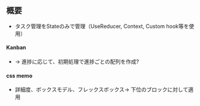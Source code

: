 ## 概要
* タスク管理をStateのみで管理（UseReducer, Context, Custom hook等を使用）

#### Kanban 
* -> 進捗に応じて、初期処理で進捗ごとの配列を作成?

#### css memo
* 詳細度、ボックスモデル、フレックスボックス→ 下位のブロックに対して適用
